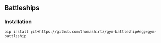 ## Battleships

### Installation

```
pip install git+https://github.com/thomashirtz/gym-battleship#egg=gym-battleship
```